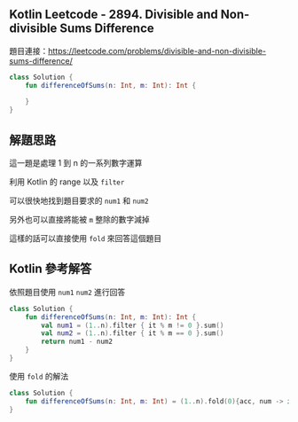 ## Kotlin Leetcode - 2894. Divisible and Non-divisible Sums Difference

題目連接：<https://leetcode.com/problems/divisible-and-non-divisible-sums-difference/>

```kotlin
class Solution {
    fun differenceOfSums(n: Int, m: Int): Int {
        
    }
}
```

## 解題思路

這一題是處理 1 到 n 的一系列數字運算

利用 Kotlin 的 range 以及 `filter` 

可以很快地找到題目要求的 `num1` 和 `num2`

另外也可以直接將能被 `m` 整除的數字減掉

這樣的話可以直接使用 `fold` 來回答這個題目

## Kotlin 參考解答

依照題目使用 `num1` `num2` 進行回答

```kotlin
class Solution {
    fun differenceOfSums(n: Int, m: Int): Int {
        val num1 = (1..n).filter { it % m != 0 }.sum()
        val num2 = (1..n).filter { it % m == 0 }.sum()
        return num1 - num2
    }
}
```

 使用 `fold` 的解法

```kotlin
class Solution {
    fun differenceOfSums(n: Int, m: Int) = (1..n).fold(0){acc, num -> if (num % m == 0) acc - num else acc + num}
}
```
